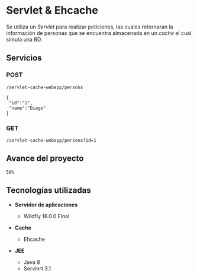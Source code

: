 # Servlet & Ehcache
Se utiliza un *Servlet* para realizar peticiones, las cuales retornaran la información de personas que se encuentra almacenada en un *cache* el cual simula una BD. 

## Servicios
### POST

    /servlet-cache-webapp/persons

    {
     "id":"1", 
     "name":"Diego"
    }

###  GET

    /servlet-cache-webapp/persons?id=1

## Avance del proyecto

    50%

## Tecnologías utilizadas

- **Servidor de aplicaciones**
    - Wildfly 16.0.0.Final

- **Cache**
    - Ehcache

- **JEE**
	- Java 8
	- Servlert 3.1
